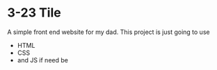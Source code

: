 # 3-23 Tile

A simple front end website for my dad. 
This project is just going to use 
- HTML 
- CSS 
- and JS if need be 
